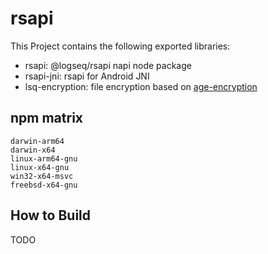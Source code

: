 # rsapi

This Project contains the following exported libraries:

- rsapi: @logseq/rsapi napi node package
- rsapi-jni: rsapi for Android JNI
- lsq-encryption: file encryption based on [age-encryption](http://age-encryption.org/)

## npm matrix

```
darwin-arm64
darwin-x64
linux-arm64-gnu
linux-x64-gnu
win32-x64-msvc
freebsd-x64-gnu
```

## How to Build

TODO
